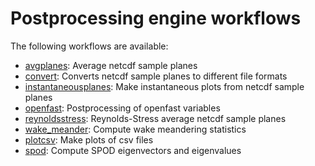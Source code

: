 
# Postprocessing engine workflows

The following workflows are available:

- [avgplanes](avgplanes.md): Average netcdf sample planes
- [convert](convert.md): Converts netcdf sample planes to different file formats
- [instantaneousplanes](instantaneousplanes.md): Make instantaneous plots from netcdf sample planes
- [openfast](openfast.md): Postprocessing of openfast variables
- [reynoldsstress](reynoldsstress.md): Reynolds-Stress average netcdf sample planes
- [wake_meander](wake_meander.md): Compute wake meandering statistics
- [plotcsv](plotcsv.md): Make plots of csv files
- [spod](spod.md): Compute SPOD eigenvectors and eigenvalues
